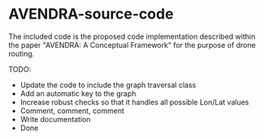 # AVENDRA-source-code

The included code is the proposed code implementation described within the paper "AVENDRA: A Conceptual Framework" for the purpose of drone routing.


TODO:
- Update the code to include the graph traversal class
- Add an automatic key to the graph
- Increase robust checks so that it handles all possible Lon/Lat values
- Comment, comment, comment
- Write documentation
- Done
